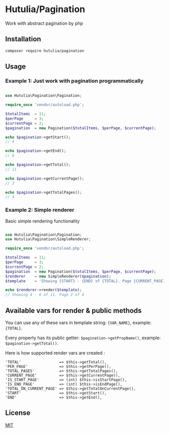 # Hutulia/Pagination

Work with abstract pagination by php

## Installation

```bash
composer require hutulia/pagination
```

## Usage

### Example 1: Just work with pagination programmatically

```php

use Hutulia\Pagination\Pagination;

require_once 'vendor/autoload.php';

$totalItems  = 11;
$perPage     = 3;
$currentPage = 2;
$pagination  = new Pagination($totalItems, $perPage, $currentPage);

echo $pagination->getStart();
// 4

echo $pagination->getEnd();
// 6

echo $pagination->getTotal();
// 11

echo $pagination->getCurrentPage();
// 2

echo $pagination->getTotalPages();
// 4
```

### Example 2: Simple renderer

Basic simple rendering functionality

```php

use Hutulia\Pagination\Pagination;
use Hutulia\Pagination\SimpleRenderer;

require_once 'vendor/autoload.php';

$totalItems  = 11;
$perPage     = 3;
$currentPage = 2;
$pagination  = new Pagination($totalItems, $perPage, $currentPage);
$renderer    = new SimpleRenderer($pagination);
$template    = 'Showing {START} - {END} of {TOTAL}. Page {CURRENT_PAGE} of {TOTAL_PAGES}';

echo $renderer->render($template);
// Showing 4 - 6 of 11. Page 2 of 4
```

## Available vars for render & public methods
You can use any of these vars in template string: `{VAR_NAME}`, example: `{TOTAL}`.

Every property has its public getter: `$pagination->getPropName()`, example: `$pagination->getTotal()`.

Here is how supported render vars are created :

```
'TOTAL'                 => $this->getTotal(),
'PER_PAGE'              => $this->getPerPage(),
'TOTAL_PAGES'           => $this->getTotalPages(),
'CURRENT_PAGE'          => $this->getCurrentPage(),
'IS_START_PAGE'         => (int) $this->isStartPage(),
'IS_END_PAGE'           => (int) $this->isEndPage(),
'TOTAL_ON_CURRENT_PAGE' => $this->getTotalOnCurrentPage(),
'START'                 => $this->getStart(),
'END'                   => $this->getEnd(),
```

## License
[MIT](https://choosealicense.com/licenses/mit/)